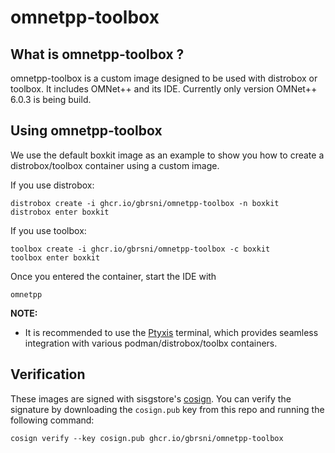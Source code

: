# omnetpp-toolbox

## What is omnetpp-toolbox ?

omnetpp-toolbox is a custom image designed to be used with distrobox or toolbox. It includes OMNet++ and its IDE. Currently only version OMNet++ 6.0.3 is being build.

## Using omnetpp-toolbox

We use the default boxkit image as an example to show you how to create a distrobox/toolbox container using a custom image.

If you use distrobox:

    distrobox create -i ghcr.io/gbrsni/omnetpp-toolbox -n boxkit
    distrobox enter boxkit

If you use toolbox:

    toolbox create -i ghcr.io/gbrsni/omnetpp-toolbox -c boxkit
    toolbox enter boxkit

Once you entered the container, start the IDE with

    omnetpp

**NOTE:**
- It is recommended to use the [Ptyxis](https://flathub.org/apps/app.devsuite.Ptyxis) terminal, which provides seamless integration with various podman/distrobox/toolbx containers. 

## Verification

These images are signed with sisgstore's [cosign](https://docs.sigstore.dev/quickstart/quickstart-cosign/). You can verify the signature by downloading the `cosign.pub` key from this repo and running the following command:

    cosign verify --key cosign.pub ghcr.io/gbrsni/omnetpp-toolbox
